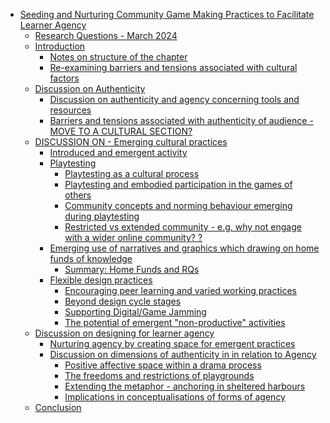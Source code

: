 -   [Seeding and Nurturing Community Game Making Practices to Facilitate
    Learner
    Agency](#seeding-and-nurturing-community-game-making-practices-to-facilitate-learner-agency)
    -   [Research Questions - March
        2024](#research-questions---march-2024)
    -   [Introduction](#introduction)
        -   [Notes on structure of the
            chapter](#notes-on-structure-of-the-chapter)
        -   [Re-examining barriers and tensions associated with cultural
            factors](#re-examining-barriers-and-tensions-associated-with-cultural-factors)
    -   [Discussion on Authenticity](#discussion-on-authenticity)
        -   [Discussion on authenticity and agency concerning tools and
            resources](#discussion-on-authenticity-and-agency-concerning-tools-and-resources)
        -   [Barriers and tensions associated with authenticity of
            audience - MOVE TO A CULTURAL
            SECTION?](#barriers-and-tensions-associated-with-authenticity-of-audience---move-to-a-cultural-section)
    -   [DISCUSSION ON - Emerging cultural
        practices](#discussion-on---emerging-cultural-practices)
        -   [Introduced and emergent
            activity](#introduced-and-emergent-activity)
        -   [Playtesting](#playtesting)
            -   [Playtesting as a cultural
                process](#playtesting-as-a-cultural-process)
            -   [Playtesting and embodied participation in the games of
                others](#playtesting-and-embodied-participation-in-the-games-of-others)
            -   [Community concepts and norming behaviour emerging
                during
                playtesting](#community-concepts-and-norming-behaviour-emerging-during-playtesting)
            -   [Restricted vs extended community - e.g. why not engage
                with a wider online community?
                ?](#restricted-vs-extended-community---e.g.-why-not-engage-with-a-wider-online-community)
        -   [Emerging use of narratives and graphics which drawing on
            home funds of
            knowledge](#emerging-use-of-narratives-and-graphics-which-drawing-on-home-funds-of-knowledge)
            -   [Summary: Home Funds and
                RQs](#summary-home-funds-and-rqs)
        -   [Flexible design practices](#flexible-design-practices)
            -   [Encouraging peer learning and varied working
                practices](#encouraging-peer-learning-and-varied-working-practices)
            -   [Beyond design cycle
                stages](#beyond-design-cycle-stages)
            -   [Supporting Digital/Game
                Jamming](#supporting-digitalgame-jamming)
            -   [The potential of emergent "non-productive"
                activities](#the-potential-of-emergent-non-productive-activities)
    -   [Discussion on designing for learner
        agency](#discussion-on-designing-for-learner-agency)
        -   [Nurturing agency by creating space for emergent
            practices](#nurturing-agency-by-creating-space-for-emergent-practices)
        -   [Discussion on dimensions of authenticity in in relation to
            Agency](#discussion-on-dimensions-of-authenticity-in-in-relation-to-agency)
            -   [Positive affective space within a drama
                process](#positive-affective-space-within-a-drama-process)
            -   [The freedoms and restrictions of
                playgrounds](#the-freedoms-and-restrictions-of-playgrounds)
            -   [Extending the metaphor - anchoring in sheltered
                harbours](#extending-the-metaphor---anchoring-in-sheltered-harbours)
            -   [Implications in conceptualisations of forms of
                agency](#implications-in-conceptualisations-of-forms-of-agency)
    -   [Conclusion](#conclusion)
